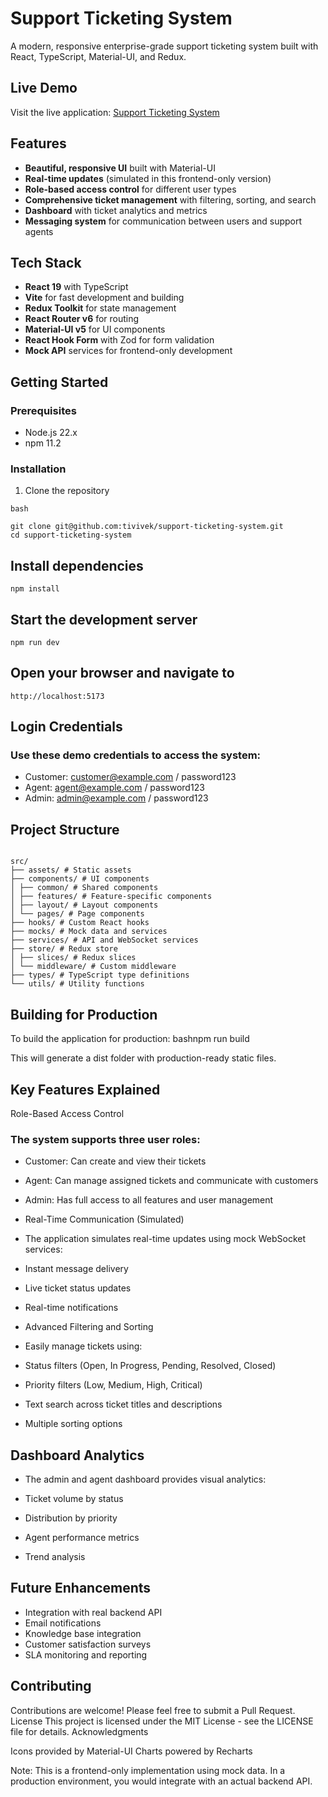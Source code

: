 # Support Ticketing System

A modern, responsive enterprise-grade support ticketing system built with React, TypeScript, Material-UI, and Redux.

## Live Demo

Visit the live application: [Support Ticketing System](https://your-vercel-url-here.vercel.app)

## Features

- **Beautiful, responsive UI** built with Material-UI
- **Real-time updates** (simulated in this frontend-only version)
- **Role-based access control** for different user types
- **Comprehensive ticket management** with filtering, sorting, and search
- **Dashboard** with ticket analytics and metrics
- **Messaging system** for communication between users and support agents

## Tech Stack

- **React 19** with TypeScript
- **Vite** for fast development and building
- **Redux Toolkit** for state management
- **React Router v6** for routing
- **Material-UI v5** for UI components
- **React Hook Form** with Zod for form validation
- **Mock API** services for frontend-only development

## Getting Started

### Prerequisites

- Node.js 22.x
- npm 11.2

### Installation

1. Clone the repository

`bash`

```
git clone git@github.com:tivivek/support-ticketing-system.git
cd support-ticketing-system
```

## Install dependencies

`npm install`

## Start the development server

`npm run dev`

## Open your browser and navigate to

`http://localhost:5173`

## Login Credentials

### Use these demo credentials to access the system:

- Customer: customer@example.com / password123
- Agent: agent@example.com / password123
- Admin: admin@example.com / password123

## Project Structure

```

src/
├── assets/ # Static assets
├── components/ # UI components
│ ├── common/ # Shared components
│ ├── features/ # Feature-specific components
│ ├── layout/ # Layout components
│ └── pages/ # Page components
├── hooks/ # Custom React hooks
├── mocks/ # Mock data and services
├── services/ # API and WebSocket services
├── store/ # Redux store
│ ├── slices/ # Redux slices
│ └── middleware/ # Custom middleware
├── types/ # TypeScript type definitions
└── utils/ # Utility functions

```

## Building for Production

To build the application for production:
bashnpm run build

This will generate a dist folder with production-ready static files.

## Key Features Explained

Role-Based Access Control

### The system supports three user roles:

- Customer: Can create and view their tickets
- Agent: Can manage assigned tickets and communicate with customers
- Admin: Has full access to all features and user management

- Real-Time Communication (Simulated)
- The application simulates real-time updates using mock WebSocket services:

- Instant message delivery
- Live ticket status updates
- Real-time notifications

- Advanced Filtering and Sorting
- Easily manage tickets using:

- Status filters (Open, In Progress, Pending, Resolved, Closed)
- Priority filters (Low, Medium, High, Critical)
- Text search across ticket titles and descriptions
- Multiple sorting options

## Dashboard Analytics

- The admin and agent dashboard provides visual analytics:

- Ticket volume by status
- Distribution by priority
- Agent performance metrics
- Trend analysis

## Future Enhancements

- Integration with real backend API
- Email notifications
- Knowledge base integration
- Customer satisfaction surveys
- SLA monitoring and reporting

## Contributing

Contributions are welcome! Please feel free to submit a Pull Request.
License
This project is licensed under the MIT License - see the LICENSE file for details.
Acknowledgments

Icons provided by Material-UI
Charts powered by Recharts

Note: This is a frontend-only implementation using mock data. In a production environment, you would integrate with an actual backend API.
